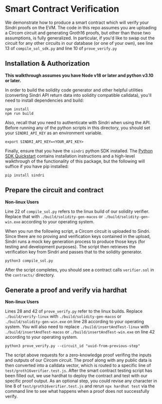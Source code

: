# Smart Contract Verification

We demonstrate how to produce a smart contract which will verify your Sindri proofs on the EVM.
The code in this repo assumes you are uploading a Circom circuit and generating Groth16 proofs, but other than those two assumptions, is fully generalized.
In particular, if you'd like to swap out the circuit for any other circuits in our database (or one of your own), see line 13 of `compile_sol_sdk.py` and line 10 of `prove_verify.py`

## Installation & Authorization

**This walkthrough assumes you have Node v18 or later and python v3.10 or later.**

In order to build the solidity code generator and other helpful utilities (converting Sindri API return data into solidity compatible calldata), you'll need to install dependencies and build:

```
npm install
npm run build
```

Also, recall that you need to authenticate with Sindri when using the API.
Before running any of the python scripts in this directory, you should set your `SINDRI_API_KEY` as an environment variable.

```
export SINDRI_API_KEY=<YOUR_API_KEY>
```

Finally, ensure that you have the `sindri` python SDK installed.
The [Python SDK Quickstart](https://sindri.app/docs/getting-started/python-sdk/#python-sdk) contains installation instructions and a high-level walkthrough of the functionality of this package, but the following will suffice if you have pip installed:

```
pip install sindri
```

## Prepare the circuit and contract

**Non-linux Users**

Line 22 of `compile_sol.py` refers to the linux build of our solidity verifier. Replace that with `./build/solidity-gen-macos` or `./build/solidity-gen-win.exe` according to your operating system.

When you run the following script, a Circom circuit is uploaded to Sindri.
Since there are no proving and verification keys contained in the upload, Sindri runs a mock key generation process to produce those keys (for testing and development purposes).
The script then retrieves the verification key from Sindri and passes that to the solidity generator.

```
python3 compile_sol.py
```

After the script completes, you should see a contract calls `verifier.sol` in the `contracts/` directory.

## Generate a proof and verify via hardhat

**Non-linux Users**

Lines 28 and 42 of `prove_verify.py` refer to the linux builds. Replace `./build/verify-linux` with `./build/solidity-gen-macos` or `./build/solidity-gen-win.exe` on line 28 according to your operating system. You will also need to replace `./build/insertAndTest-linux` with `./build/insertAndTest-macos` or `./build/insertAndTest-win.exe` on line 42 according to your operating system.

```
python3 prove_verify.py --circuit_id "uuid-from-previous-step"
```

The script above requests for a zero-knowledge proof verifing the inputs and outputs of our Circom circuit.
The proof along with any public data is then converted into a calldata vector, which is routed to a specific line of `test/groth16verifier.test.js`.
After the smart contract testing script has been filled out, we use hardhat to deploy the contract and test with our specific proof output.
As an optional step, you could revise any character in line 8 of `test/groth16verifier.test.js` and rerun `npx hardhat test` via the command line to see what happens when a proof does not successfully verify.
